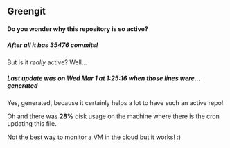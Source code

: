 ## Greengit

#### Do you wonder why this repository is so active?

##### After all it has 35476 commits!

But is it *really* active? Well...

##### Last update was on Wed Mar 1 at 1:25:16 when those lines were... generated

Yes, generated, because it certainly helps a lot to have such an active repo!

Oh and there was **28%** disk usage on the machine
where there is the cron updating this file.

Not the best way to monitor a VM in the cloud but it works! :)
